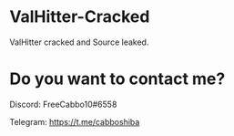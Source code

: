 # ValHitter-Cracked
ValHitter cracked and Source leaked.

# Do you want to contact me?
Discord: FreeCabbo10#6558

Telegram: https://t.me/cabboshiba
